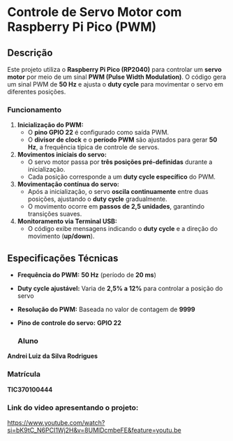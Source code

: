 # Controle de Servo Motor com Raspberry Pi Pico (PWM)  

## Descrição  
Este projeto utiliza o **Raspberry Pi Pico (RP2040)** para controlar um **servo motor** por meio de um sinal **PWM (Pulse Width Modulation)**. O código gera um sinal PWM de **50 Hz** e ajusta o **duty cycle** para movimentar o servo em diferentes posições.  

### Funcionamento  
1. **Inicialização do PWM:**  
   - O **pino GPIO 22** é configurado como saída PWM.  
   - O **divisor de clock** e o **período PWM** são ajustados para gerar **50 Hz**, a frequência típica de controle de servos.  
2. **Movimentos iniciais do servo:**  
   - O servo motor passa por **três posições pré-definidas** durante a inicialização.  
   - Cada posição corresponde a um **duty cycle específico** do PWM.  
3. **Movimentação contínua do servo:**  
   - Após a inicialização, o servo **oscila continuamente** entre duas posições, ajustando o **duty cycle** gradualmente.  
   - O movimento ocorre em **passos de 2,5 unidades**, garantindo transições suaves.  
4. **Monitoramento via Terminal USB:**  
   - O código exibe mensagens indicando o **duty cycle** e a direção do movimento (**up/down**).  

## Especificações Técnicas  
- **Frequência do PWM:** **50 Hz** (período de **20 ms**)  
- **Duty cycle ajustável:** Varia de **2,5% a 12%** para controlar a posição do servo  
- **Resolução do PWM:** Baseada no valor de contagem de **9999**  
- **Pino de controle do servo:** **GPIO 22**

  ### Aluno
**Andrei Luiz da Silva Rodrigues**

### Matrícula
**TIC370100444**

### Link do video apresentando o projeto:
https://www.youtube.com/watch?si=bK9tC_N6PCI1Wj2H&v=8UMlDcmbeFE&feature=youtu.be
